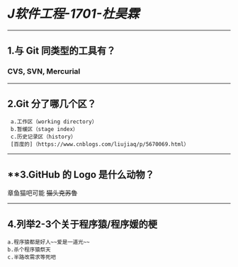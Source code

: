 # ***J软件工程-1701-杜昊霖***
  ***
## **1.与 Git 同类型的工具有？**
### CVS, SVN, Mercurial
***
## **2.Git 分了哪几个区？**
     a.工作区（working directory） 
     b.暂缓区（stage index） 
     c.历史记录区（history） 
     [百度的]（https://www.cnblogs.com/liujiaq/p/5670069.html）
***
## **3.GitHub 的 Logo 是什么动物？
   
   章鱼猫吧可能
  ~~猫头克苏鲁~~
***
## **4.列举2-3个关于程序猿/程序媛的梗**
    a.程序猿都是好人~~爱是一道光~~
    b.杀个程序猿祭天
    c.半路改需求等死吧
